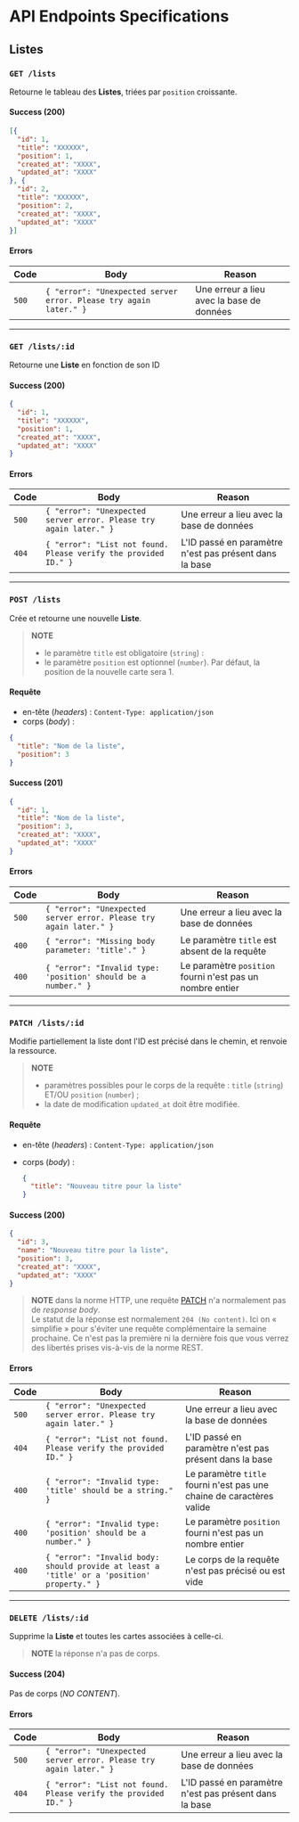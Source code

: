 # API Endpoints Specifications

## Listes

### `GET /lists`

Retourne le tableau des **Listes**, triées par `position` croissante.

#### Success (200)

```json
[{
  "id": 1,
  "title": "XXXXXX",
  "position": 1,
  "created_at": "XXXX",
  "updated_at": "XXXX"
}, {
  "id": 2,
  "title": "XXXXXX",
  "position": 2,
  "created_at": "XXXX",
  "updated_at": "XXXX"
}]
```

#### Errors

| Code  | Body                                                              | Reason                                    |
|-------|-------------------------------------------------------------------|-------------------------------------------|
| `500` | `{ "error": "Unexpected server error. Please try again later." }` | Une erreur a lieu avec la base de données |

---

### `GET /lists/:id`

Retourne une **Liste** en fonction de son ID

#### Success (200)

```json
{
  "id": 1,
  "title": "XXXXXX",
  "position": 1,
  "created_at": "XXXX",
  "updated_at": "XXXX"
}
```

#### Errors

| Code  | Body                                                              | Reason                                                 |
|-------|-------------------------------------------------------------------|--------------------------------------------------------|
| `500` | `{ "error": "Unexpected server error. Please try again later." }` | Une erreur a lieu avec la base de données              |
| `404` | `{ "error": "List not found. Please verify the provided ID." }`   | L'ID passé en paramètre n'est pas présent dans la base |

---

### `POST /lists`

Crée et retourne une nouvelle **Liste**.

> **NOTE**
>
> - le paramètre `title` est obligatoire (`string`) :
> - le paramètre `position` est optionnel (`number`). Par défaut, la position de la nouvelle carte sera 1.

#### Requête

- en-tête (_headers_) : `Content-Type: application/json`
- corps (_body_) :
  
```json
{
  "title": "Nom de la liste",
  "position": 3
}
```

#### Success (201)

```json
{
  "id": 1,
  "title": "Nom de la liste",
  "position": 3,
  "created_at": "XXXX",
  "updated_at": "XXXX"
}
```

#### Errors

| Code  | Body                                                              | Reason                                                    |
|-------|-------------------------------------------------------------------|-----------------------------------------------------------|
| `500` | `{ "error": "Unexpected server error. Please try again later." }` | Une erreur a lieu avec la base de données                 |
| `400` | `{ "error": "Missing body parameter: 'title'." }`                 | Le paramètre `title` est absent de la requête             |
| `400` | `{ "error": "Invalid type: 'position' should be a number." }`     | Le paramètre `position` fourni n'est pas un nombre entier |

---

### `PATCH /lists/:id`

Modifie partiellement la liste dont l'ID est précisé dans le chemin, et renvoie la ressource.

> **NOTE**
>
> - paramètres possibles pour le corps de la requête : `title` (`string`) ET/OU `position` (`number`) ;
> - la date de modification `updated_at` doit être modifiée.

#### Requête

- en-tête (_headers_) : `Content-Type: application/json`
- corps (_body_) :
  
  ```json
  {
    "title": "Nouveau titre pour la liste"
  }
  ```

#### Success (200)

```json
{
  "id": 3,
  "name": "Nouveau titre pour la liste",
  "position": 3,
  "created_at": "XXXX",
  "updated_at": "XXXX"
}
```

> **NOTE** dans la norme HTTP, une requête [PATCH](https://developer.mozilla.org/fr/docs/Web/HTTP/Methods/PATCH) n'a normalement pas de _response body_.  
> Le statut de la réponse est normalement `204 (No content)`. Ici on « simplifie » pour s'éviter une requête complémentaire la semaine prochaine.
> Ce n'est pas la première ni la dernière fois que vous verrez des libertés prises vis-à-vis de la norme REST.

#### Errors

| Code  | Body                                                              | Reason                                                                        |
|-------|-------------------------------------------------------------------|-------------------------------------------------------------------------------|
| `500` | `{ "error": "Unexpected server error. Please try again later." }` | Une erreur a lieu avec la base de données                                     |
| `404` | `{ "error": "List not found. Please verify the provided ID." }`   | L'ID passé en paramètre n'est pas présent dans la base                        |
| `400` | `{ "error": "Invalid type: 'title' should be a string." }`        | Le paramètre `title` fourni n'est pas une chaine de caractères valide         |
| `400` | `{ "error": "Invalid type: 'position' should be a number." }`     | Le paramètre `position` fourni n'est pas un nombre entier                     |
| `400` | `{ "error": "Invalid body: should provide at least a 'title' or a 'position' property." }` | Le corps de la requête n'est pas précisé ou est vide |

---

### `DELETE /lists/:id`

Supprime la **Liste** et toutes les cartes associées à celle-ci.

> **NOTE** la réponse n'a pas de corps.

#### Success (204)

Pas de corps (_NO CONTENT_).

#### Errors

| Code  | Body                                                              | Reason                                                 |
|-------|-------------------------------------------------------------------|--------------------------------------------------------|
| `500` | `{ "error": "Unexpected server error. Please try again later." }` | Une erreur a lieu avec la base de données              |
| `404` | `{ "error": "List not found. Please verify the provided ID." }`   | L'ID passé en paramètre n'est pas présent dans la base |
